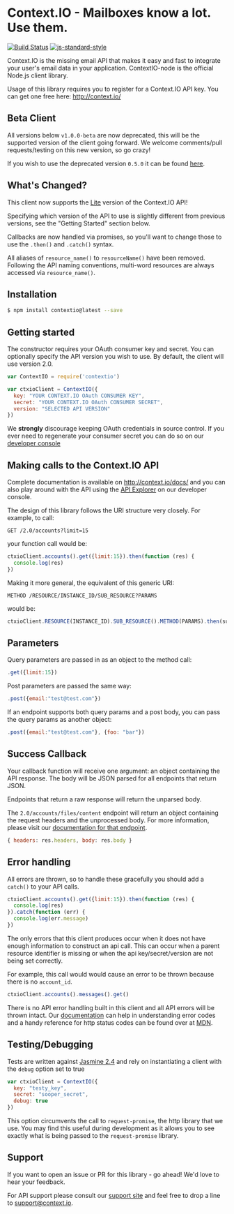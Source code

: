 Context.IO - Mailboxes know a lot. Use them.
============================================
[![Build Status](https://travis-ci.org/contextio/ContextIO-node.svg?branch=master)](https://travis-ci.org/contextio/ContextIO-node)
[![js-standard-style](https://img.shields.io/badge/code%20style-standard-brightgreen.svg)](http://standardjs.com/)

Context.IO is the missing email API that makes it easy and fast to integrate your user's email data in your application. ContextIO-node is the official Node.js client library.

Usage of this library requires you to register for a Context.IO API key. You can get one free here: http://context.io/

Beta Client
-----------

All versions below `v1.0.0-beta` are now deprecated, this will be the supported version of the client going forward. We welcome comments/pull requests/testing on this new version, so go crazy!

If you wish to use the deprecated version `0.5.0` it can be found [here](https://github.com/contextio/ContextIO-node/tree/v0.5.0).

What's Changed?
---------------

This client now supports the [Lite](https://context.io/docs/lite) version of the Context.IO API!

Specifying which version of the API to use is slightly different from previous versions, see the "Getting Started" section below.

Callbacks are now handled via promises, so you'll want to change those to use the `.then()` and `.catch()` syntax.

All aliases of `resource_name()` to `resourceName()` have been removed. Following the API naming conventions, multi-word resources are always accessed via `resource_name()`.

Installation
------------

``` bash
$ npm install contextio@latest --save
```

Getting started
---------------

The constructor requires your OAuth consumer key and secret. You can optionally specify the API version you wish to use. By default, the client will use version 2.0.

``` js
var ContextIO = require('contextio')

var ctxioClient = ContextIO({
  key: "YOUR CONTEXT.IO OAuth CONSUMER KEY",
  secret: "YOUR CONTEXT.IO OAuth CONSUMER SECRET",
  version: "SELECTED API VERSION"
})
```

We **strongly** discourage keeping OAuth credentials in source control. If you ever need to regenerate your consumer secret you can do so on our [developer console](https://console.context.io/#settings)


Making calls to the Context.IO API
----------------------------------

Complete documentation is available on http://context.io/docs/ and you can also play around with the API using the [API Explorer](https://console.context.io/#explore) on our developer console.

The design of this library follows the URI structure very closely. For example, to call:

``` http
GET /2.0/accounts?limit=15
```

your function call would be:

``` js
ctxioClient.accounts().get({limit:15}).then(function (res) {
  console.log(res)
})
```

Making it more general, the equivalent of this generic URI:

``` http
METHOD /RESOURCE/INSTANCE_ID/SUB_RESOURCE?PARAMS
```

would be:

``` js
ctxioClient.RESOURCE(INSTANCE_ID).SUB_RESOURCE().METHOD(PARAMS).then(success_handler)
```

Parameters
----------------------------------
Query parameters are passed in as an object to the method call:

```js
.get({limit:15})
```

Post parameters are passed the same way:

```js
.post({email:"test@test.com"})
```

If an endpoint supports both query params and a post body, you can pass the query params as another object:

```js
.post({email:"test@test.com"}, {foo: "bar"})
```

Success Callback
----------------
Your callback function will receive one argument: an object containing the API response. The body will be JSON parsed for all endpoints that return JSON.

Endpoints that return a raw response will return the unparsed body.

The `2.0/accounts/files/content` endpoint will return an object containing the request headers and the unprocessed body. For more information, please visit our [documentation for that endpoint](https://context.io/docs/2.0/accounts/files/content).
```js
{ headers: res.headers, body: res.body }
```

Error handling
--------------
All errors are thrown, so to handle these gracefully you should add a `catch()` to your API calls.

``` js
ctxioClient.accounts().get({limit:15}).then(function (res) {
  console.log(res)
}).catch(function (err) {
  console.log(err.message)
})
```

The only errors that this client produces occur when it does not have enough information to construct an api call.
This can occur when a parent resource identifier is missing or when the api key/secret/version are not being set correctly.

For example, this call would would cause an error to be thrown because there is no `account_id`.
```js
ctxioClient.accounts().messages().get()
```

There is no API error handling built in this client and all API errors will be thrown intact. Our [documentation](https://context.io/docs/) can help in understanding error codes and a handy reference for http status codes can be found over at [MDN](https://developer.mozilla.org/en-US/docs/Web/HTTP/Response_codes).


Testing/Debugging
-------
Tests are written against [Jasmine 2.4](http://jasmine.github.io/2.4/introduction.html) and rely on instantiating a client with the `debug` option set to true

```js
var ctxioClient = ContextIO({
  key: "testy_key",
  secret: "sooper_secret",
  debug: true
})
```

This option circumvents the call to `request-promise`, the http library that we use. You may find this useful during development as it allows you to see exactly what is being passed to the `request-promise` library.

Support
-------
If you want to open an issue or PR for this library - go ahead! We'd love to hear your feedback.

For API support please consult our [support site](http://support.context.io) and feel free to drop a line to [support@context.io](mailto:support@context.io).
